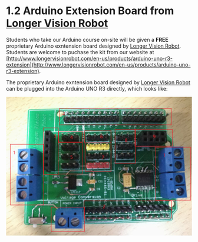  # 1.2 Arduino Extension Board from [Longer Vision Robot](http://www.longervisionrobot.com)

Students who take our Arduino course on-site will be given a **FREE** proprietary Arduino exntension board designed by [Longer Vision Robot](http://www.longervisionrobot.com). Students are welcome to puchase the kit from our website at [http://www.longervisionrobot.com/en-us/products/arduino-uno-r3-extension](http://www.longervisionrobot.com/en-us/products/arduino-uno-r3-extension). 

The proprietary Arduino exntension board designed by [Longer Vision Robot](http://www.longervisionrobot.com) can be plugged into the Arduino UNO R3 directly, which looks like:

![Image](./LVR_Arduino_Vehicle.jpg)

